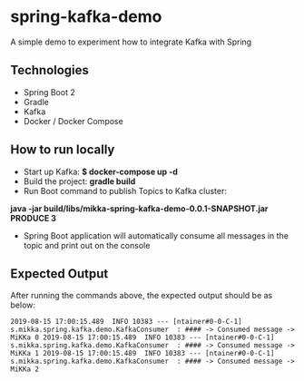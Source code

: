 # spring-kafka-demo
A simple demo to experiment how to integrate Kafka with Spring

## Technologies
* Spring Boot 2
* Gradle
* Kafka
* Docker / Docker Compose

## How to run locally
* Start up Kafka: **$ docker-compose up -d**
* Build the project: **gradle build**
* Run Boot command to publish Topics to Kafka cluster:

**java -jar build/libs/mikka-spring-kafka-demo-0.0.1-SNAPSHOT.jar PRODUCE 3**

* Spring Boot application will automatically consume all messages in the topic and print out on the console

## Expected Output
After running the commands above, the expected output should be as below:

`2019-08-15 17:00:15.489  INFO 10383 --- [ntainer#0-0-C-1] s.mikka.spring.kafka.demo.KafkaConsumer  : #### -> Consumed message -> MiKKa 0
2019-08-15 17:00:15.489  INFO 10383 --- [ntainer#0-0-C-1] s.mikka.spring.kafka.demo.KafkaConsumer  : #### -> Consumed message -> MiKKa 1
2019-08-15 17:00:15.489  INFO 10383 --- [ntainer#0-0-C-1] s.mikka.spring.kafka.demo.KafkaConsumer  : #### -> Consumed message -> MiKKa 2`